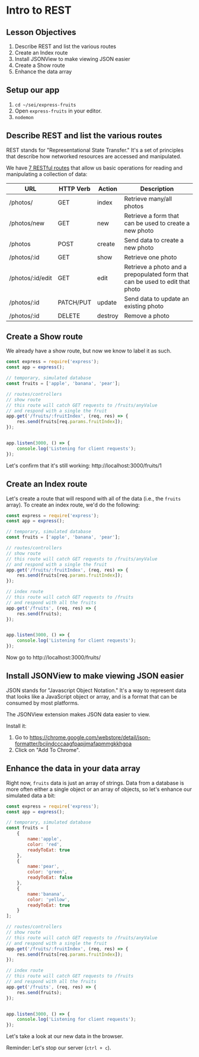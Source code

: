 # Intro to REST

## Lesson Objectives

1. Describe REST and list the various routes
1. Create an Index route
1. Install JSONView to make viewing JSON easier
1. Create a Show route
1. Enhance the data array


## Setup our app

1. `cd ~/sei/express-fruits`
2. Open `express-fruits` in your editor.
3. `nodemon`


## Describe REST and list the various routes

REST stands for "Representational State Transfer." It's a set of principles that describe how networked resources are accessed and manipulated.

We have [7 RESTful routes](https://gist.github.com/alexpchin/09939db6f81d654af06b) that allow us basic operations for reading and manipulating a collection of data:

| **URL** | **HTTP Verb** |  **Action** | **Description** |
|------------|-------------|------------|------------|
| /photos/         | GET       | index  | Retrieve many/all photos
| /photos/new         | GET       | new   | Retrieve a form that can be used to create a new photo
| /photos          | POST      | create   | Send data to create a new photo
| /photos/:id      | GET       | show       | Retrieve one photo
| /photos/:id/edit | GET       | edit       | Retrieve a photo and a prepopulated form that can be used to edit that photo
| /photos/:id      | PATCH/PUT | update    | Send data to update an existing photo
| /photos/:id      | DELETE    | destroy  | Remove a photo


## Create a Show route

We already have a show route, but now we know to label it as such.

```js
const express = require('express');
const app = express();

// temporary, simulated database
const fruits = ['apple', 'banana', 'pear'];

// routes/controllers
// show route
// this route will catch GET requests to /fruits/anyValue
// and respond with a single the fruit
app.get('/fruits/:fruitIndex', (req, res) => {
    res.send(fruits[req.params.fruitIndex]);
});


app.listen(3000, () => {
    console.log('Listening for client requests');
});
```

Let's confirm that it's still working: http://localhost:3000/fruits/1

## Create an Index route

Let's create a route that will respond with all of the data (i.e., the `fruits` array). To create an index route, we'd do the following:

```js
const express = require('express');
const app = express();

// temporary, simulated database
const fruits = ['apple', 'banana', 'pear'];

// routes/controllers
// show route
// this route will catch GET requests to /fruits/anyValue
// and respond with a single the fruit
app.get('/fruits/:fruitIndex', (req, res) => {
    res.send(fruits[req.params.fruitIndex]);
});

// index route
// this route will catch GET requests to /fruits
// and respond with all the fruits
app.get('/fruits', (req, res) => {
    res.send(fruits);
});


app.listen(3000, () => {
    console.log('Listening for client requests');
});
```

Now go to http://localhost:3000/fruits/


## Install JSONView to make viewing JSON easier

JSON stands for "Javascript Object Notation." It's a way to represent data that looks like a JavaScript object or array, and is a format that can be consumed by most platforms.

The JSONView extension makes JSON data easier to view.

Install it:

1. Go to https://chrome.google.com/webstore/detail/json-formatter/bcjindcccaagfpapjjmafapmmgkkhgoa
2. Click on "Add To Chrome".


## Enhance the data in your data array

Right now, `fruits` data is just an array of strings. Data from a database is more often either a single object or an array of objects, so let's enhance our simulated data a bit:

```js
const express = require('express');
const app = express();

// temporary, simulated database
const fruits = [
    {
        name:'apple',
        color: 'red',
        readyToEat: true
    },
    {
        name:'pear',
        color: 'green',
        readyToEat: false
    },
    {
        name:'banana',
        color: 'yellow',
        readyToEat: true
    }
];

// routes/controllers
// show route
// this route will catch GET requests to /fruits/anyValue
// and respond with a single the fruit
app.get('/fruits/:fruitIndex', (req, res) => {
    res.send(fruits[req.params.fruitIndex]);
});

// index route
// this route will catch GET requests to /fruits
// and respond with all the fruits
app.get('/fruits', (req, res) => {
    res.send(fruits);
});


app.listen(3000, () => {
    console.log('Listening for client requests');
});
```

Let's take a look at our new data in the browser.

Reminder: Let's stop our server (`ctrl + c`).